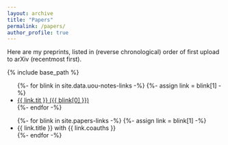 ```yaml
---
layout: archive
title: "Papers"
permalink: /papers/
author_profile: true
---
```


Here are my preprints, listed in (reverse chronological) order of first upload to arXiv (recentmost first).

{% include base_path %}

<ul>
  {%- for blink in site.data.uou-notes-links -%}
    {%- assign link = blink[1] -%}
    <li> 
      <a href="{{ blink[0] | prepend: "/" | prepend: base_path }}">
      {{ link.tit }} ({{ blink[0] }}) </a> 
  </li>
  {%- endfor -%}
</ul>

<ul>
  {%- for blink in site.papers-links -%}
    {%- assign link = blink[1] -%}
    <li> {{ link.title }} with {{ link.coauths }} </li>
  {%- endfor -%}
</ul>
